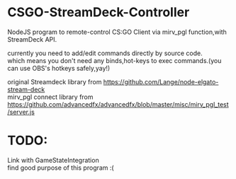 # CSGO-StreamDeck-Controller
NodeJS program to remote-control CS:GO Client via mirv_pgl function,with StreamDeck API.

currently you need to add/edit commands directly by source code.  
which means you don't need any binds,hot-keys to exec commands.(you can use OBS's hotkeys safely,yay!)  

original Streamdeck library from https://github.com/Lange/node-elgato-stream-deck  
mirv_pgl connect library from https://github.com/advancedfx/advancedfx/blob/master/misc/mirv_pgl_test/server.js


# TODO:
 Link with GameStateIntegration  
 find good purpose of this program :(
